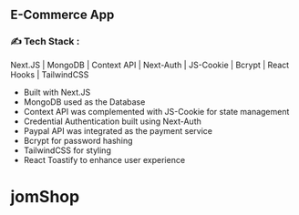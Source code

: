 ## E-Commerce App


### :writing_hand: Tech Stack :
Next.JS | MongoDB | Context API | Next-Auth | JS-Cookie | Bcrypt | React Hooks | TailwindCSS

- Built with Next.JS
- MongoDB used as the Database
- Context API was complemented with JS-Cookie for state management
- Credential Authentication built using Next-Auth
- Paypal API was integrated as the payment service
- Bcrypt for password hashing
- TailwindCSS for styling
- React Toastify to enhance user experience
# jomShop

